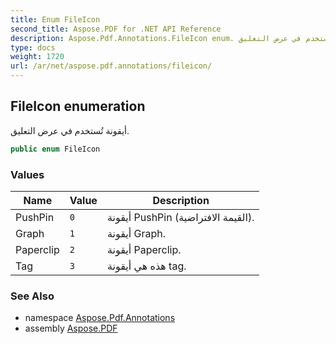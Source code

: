 ```yaml
---
title: Enum FileIcon
second_title: Aspose.PDF for .NET API Reference
description: Aspose.Pdf.Annotations.FileIcon enum. أيقونة تُستخدم في عرض التعليق
type: docs
weight: 1720
url: /ar/net/aspose.pdf.annotations/fileicon/
---
```

## FileIcon enumeration

أيقونة تُستخدم في عرض التعليق.

```csharp
public enum FileIcon
```

### Values

| Name | Value | Description |
| --- | --- | --- |
| PushPin | `0` | أيقونة PushPin (القيمة الافتراضية). |
| Graph | `1` | أيقونة Graph. |
| Paperclip | `2` | أيقونة Paperclip. |
| Tag | `3` | هذه هي أيقونة tag. |

### See Also

* namespace [Aspose.Pdf.Annotations](../../aspose.pdf.annotations/)
* assembly [Aspose.PDF](../../)